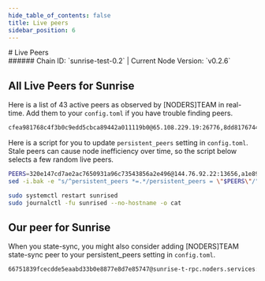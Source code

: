 ```yaml
---
hide_table_of_contents: false
title: Live peers
sidebar_position: 6
---
```


<div class="h1-with-icon icon-sunrise">
# Live Peers
</div>
###### Chain ID: `sunrise-test-0.2` | Current Node Version: `v0.2.6`

## All Live Peers for Sunrise
Here is a list of 43 active peers as observed by [NODERS]TEAM in real-time. Add them to your `config.toml` if you have trouble finding peers.

```bash
cfea981768c4f3b0c9edd5cbca89442a011119b0@65.108.229.19:26776,8dd817674414fe540ae69c9e579d7d12519f9ee8@37.27.62.115:26656,82c9d4ad8b6b509ec87e36d7f2531f1779a4f81f@95.217.35.179:28356,14b03a01feea649912a3712cab6456f137764c15@65.109.99.35:3000,a1e89edae676ff5587f70c211d3b830f097b32d7@95.216.16.205:26656,20f1f9f7f8bed7e1dd28c072cf4818439db9120f@37.27.59.178:46656,7c6784ca29f5548d8cd59c2b476142c4b5b41523@162.19.240.7:26656,ae6aabc5e68630835cbc595271cd26b81b36c907@141.94.143.203:56326,00b284d2450d9071d0ed50e993814e46eeceebd7@136.243.13.36:28356,abef08deb509a60177560f4f6e3af9eea275dda3@116.202.233.2:28356,3bc95f43436961a8b4afe792197fadba1b8e1788@5.9.116.21:28356,1e212d6cd9e8f6c633ba8990bbdcf18394a0fbac@148.251.86.17:28356,8f80802f7d2d9daea07e3735ccd43434a299ece7@128.140.125.250:26656,a423ecab99478e0c26cf3da2e63d6b7f3dfeb10f@162.55.80.21:36656,c6ef0e42531470e7424ae14742eab99199b5c83a@142.132.209.118:26656,b43e136f65981228ae031e649d600ea4e3ef0d48@159.69.142.51:28356,320e147cd7ae2ac7650931a96c73543856a2e496@144.76.92.22:13656,955577abd007575941e943041f0229fedce66081@152.53.110.139:29656,92e53346f5d2b0c2f9136406da971c9ddaa7acd4@94.130.164.82:28356,db223ecc4fba0e7135ba782c0fd710580c5213a6@44.222.102.202:26656,6939efb7e3d84915a54bb2739630fb6049acd478@91.205.104.146:26656,dd1674cf4efb356feea6bec0d19aa278f7f8d73a@157.173.192.169:26656,4160977a9ef0cd0ea1b429214fc5f1417c63d21d@46.4.52.158:58656,f252bb8e6108b386f5f5b19188f4859896679abc@103.164.81.211:26656,0c0e0cf617c1c58297f53f3a82cea86a7c860396@13.212.253.1:26656,7810fa246ab1c919d6e4ed4cb8fc53a2fc776d32@65.21.233.188:28356,66d225bb1225c66a8d0ce2f52369a8ba06ebddfc@13.208.246.16:26656,190a32a59bd4a922e21e117026d34d609d621834@65.21.47.120:656,e719c7fec50a7a524285072c80a91a79b9f19639@147.135.78.236:26656,2189fb299f317dda31ae85e7173e0a41f98463bd@198.244.176.117:41656,72c6f84cd821cd570f8da67b36d9618f62e0e231@65.109.53.22:56326,897c4c874651e74a1615d4541758f24cc0326c1d@173.249.48.234:26656,c41c0dbd00c1bfb9e9f9bd84666fcad818588cbd@89.169.145.165:26656,3ef604c48f0a579c5a2a19ddd29a99ad4949ef8e@135.181.139.249:56656,8fa3597faa3389979362ab1adc415dc9e67038f0@173.214.171.102:26746,dd051f616ebe0fdcb9b4025e124a87fd58ba8357@139.180.219.22:26656,493e58264302d4e59c9ab50d1cde062745ff882a@5.9.73.170:28356,62152ba2644a6900f1f7aa52026e7aa422828d60@138.201.205.17:21656,5c2a752c9b1952dbed075c56c600c3a79b58c395@195.3.221.9:27566,5387ae41a200c28404548b6da4215e171fe9cab5@185.186.26.229:26656,18c4203028051572c2cb16f5ac5f4a935f10108c@65.109.58.86:28356,82bc2fdbfc735b1406b9da4181036ab9c44b63be@18.197.226.58:26656,18b9bc3dccfd64dc39459fbac52f7ae7809fd697@13.52.180.217:26656
```

Here is a script for you to update `persistent_peers` setting in `config.toml`. Stale peers can cause node inefficiency over time, so the script below selects a few random live peers.

```bash
PEERS=320e147cd7ae2ac7650931a96c73543856a2e496@144.76.92.22:13656,a1e89edae676ff5587f70c211d3b830f097b32d7@95.216.16.205:26656,00b284d2450d9071d0ed50e993814e46eeceebd7@136.243.13.36:28356,897c4c874651e74a1615d4541758f24cc0326c1d@173.249.48.234:26656,8fa3597faa3389979362ab1adc415dc9e67038f0@173.214.171.102:26746
sed -i.bak -e "s/^persistent_peers *=.*/persistent_peers = \"$PEERS\"/" ~/.sunrise/config/config.toml

sudo systemctl restart sunrised
sudo journalctl -fu sunrised --no-hostname -o cat
```

## Our peer for Sunrise
When you state-sync, you might also consider adding [NODERS]TEAM state-sync peer to your persistent_peers setting in `config.toml`.

```bash
66751839fcecdde5eaabd33b0e8877e8d7e85747@sunrise-t-rpc.noders.services:28356
```